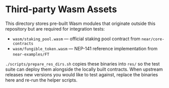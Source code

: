# Third-party Wasm Assets

This directory stores pre-built Wasm modules that originate outside this repository but are required for integration tests:

- `wasm/staking_pool.wasm` — official staking pool contract from `near/core-contracts`
- `wasm/fungible_token.wasm` — NEP-141 reference implementation from `near-examples/FT`

`./scripts/prepare_res_dirs.sh` copies these binaries into `res/` so the test suite can deploy them alongside the locally built contracts. When upstream releases new versions you would like to test against, replace the binaries here and re-run the helper scripts.
